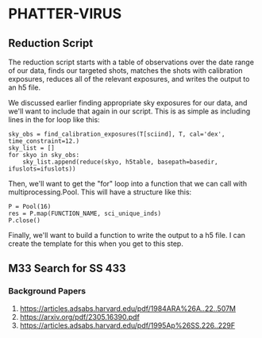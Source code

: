 # PHATTER-VIRUS

## Reduction Script
The reduction script starts with a table of observations over the date range of our data, finds our targeted shots, matches the shots with calibration exposures, reduces all of the relevant exposures, and writes the output to an h5 file.  

We discussed earlier finding appropriate sky exposures for our data, and we'll want to include that again in our script.  This is as simple as including lines in the for loop like this:

```
sky_obs = find_calibration_exposures(T[sciind], T, cal='dex', time_constraint=12.)
sky_list = []
for skyo in sky_obs:
    sky_list.append(reduce(skyo, h5table, basepath=basedir, ifuslots=ifuslots))
```

Then, we'll want to get the "for" loop into a function that we can call with multiprocessing.Pool.  This will have a structure like this:

```
P = Pool(16)
res = P.map(FUNCTION_NAME, sci_unique_inds)
P.close()
```

Finally, we'll want to build a function to write the output to a h5 file.  I can create the template for this when you get to this step.

## M33 Search for SS 433

### Background Papers

1) https://articles.adsabs.harvard.edu/pdf/1984ARA%26A..22..507M
2) https://arxiv.org/pdf/2305.16390.pdf
3) https://articles.adsabs.harvard.edu/pdf/1995Ap%26SS.226..229F
